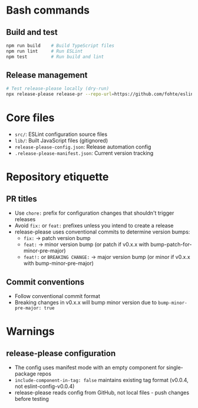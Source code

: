 # Bash commands

## Build and test
```bash
npm run build    # Build TypeScript files
npm run lint     # Run ESLint
npm test         # Run build and lint
```

## Release management
```bash
# Test release-please locally (dry-run)
npx release-please release-pr --repo-url=https://github.com/fohte/eslint-config --token=$GH_TOKEN --dry-run
```

# Core files

- `src/`: ESLint configuration source files
- `lib/`: Built JavaScript files (gitignored)
- `release-please-config.json`: Release automation config
- `.release-please-manifest.json`: Current version tracking

# Repository etiquette

## PR titles
- Use `chore:` prefix for configuration changes that shouldn't trigger releases
- Avoid `fix:` or `feat:` prefixes unless you intend to create a release
- release-please uses conventional commits to determine version bumps:
  - `fix:` → patch version bump
  - `feat:` → minor version bump (or patch if v0.x.x with bump-patch-for-minor-pre-major)
  - `feat!:` or `BREAKING CHANGE:` → major version bump (or minor if v0.x.x with bump-minor-pre-major)

## Commit conventions
- Follow conventional commit format
- Breaking changes in v0.x.x will bump minor version due to `bump-minor-pre-major: true`

# Warnings

## release-please configuration
- The config uses manifest mode with an empty component for single-package repos
- `include-component-in-tag: false` maintains existing tag format (v0.0.4, not eslint-config-v0.0.4)
- release-please reads config from GitHub, not local files - push changes before testing
